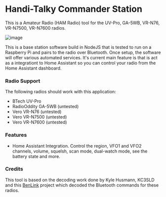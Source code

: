 # Handi-Talky Commander Station

This is a Amateur Radio (HAM Radio) tool for the UV-Pro, GA-5WB, VR-N76, VR-N7500, VR-N7600 radios.

![image]([https://github.com/Ylianst/HTCommander/blob/main/docs/images/th-commander-4.png?raw=true](https://raw.githubusercontent.com/Ylianst/HTCommanderStation/refs/heads/main/docs/images/HtCommanderStation.png))

This is a base station software build in NodeJS that is tested to run on a Raspberry Pi and pairs to the radio over Bluetooth. Once setup, the software will offer various automated services. It's current main feature is that is act as a integrationt to Home Assistant so you can control your radio from the Home Assistant dashboard.

### Radio Support

The following radios should work with this application:

- BTech UV-Pro
- RadioOddity GA-5WB (untested)
- Vero VR-N76 (untested)
- Vero VR-N7500 (untested)
- Vero VR-N7600 (untested)

### Features

- Home Assistant Integration. Control the region, VFO1 and VFO2 channels, volume, squelsh, scan mode, dual-watch mode, see the battery state and more.

### Credits

This tool is based on the decoding work done by Kyle Husmann, KC3SLD and this [BenLink](https://github.com/khusmann/benlink) project which decoded the Bluetooth commands for these radios.
